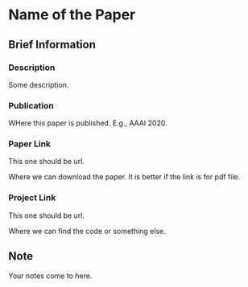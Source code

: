 # Name of the Paper

## Brief Information

### Description

Some description.

### Publication

WHere this paper is published. E.g., AAAI 2020.

### Paper Link

This one should be url.  

Where we can download the paper. It is better if the link is for pdf file.  

### Project Link

This one should be url.

Where we can find the code or something else.

## Note

Your notes come to here.
